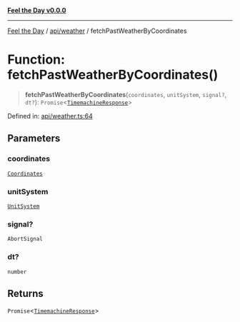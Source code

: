 [**Feel the Day v0.0.0**](../../../README.md)

***

[Feel the Day](../../../README.md) / [api/weather](../README.md) / fetchPastWeatherByCoordinates

# Function: fetchPastWeatherByCoordinates()

> **fetchPastWeatherByCoordinates**(`coordinates`, `unitSystem`, `signal?`, `dt?`): `Promise`\<[`TimemachineResponse`](../../../types/api/openWeather/timemachine/interfaces/TimemachineResponse.md)\>

Defined in: [api/weather.ts:64](https://github.com/HyeinKang/feel-the-day/blob/8289c79f2741a9407fd7ce6a81056ae02e4eeed7/src/api/weather.ts#L64)

## Parameters

### coordinates

[`Coordinates`](../../../types/coordinates/interfaces/Coordinates.md)

### unitSystem

[`UnitSystem`](../../../types/unit/type-aliases/UnitSystem.md)

### signal?

`AbortSignal`

### dt?

`number`

## Returns

`Promise`\<[`TimemachineResponse`](../../../types/api/openWeather/timemachine/interfaces/TimemachineResponse.md)\>
